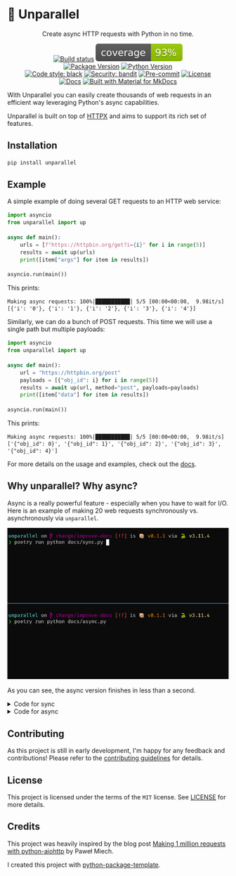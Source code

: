 # 🔀 Unparallel

<!-- --8<-- [start:index] -->

<div align="center" markdown="1">

Create async HTTP requests with Python in no time.

[![Build status](https://github.com/RafaelWO/unparallel/actions/workflows/test.yml/badge.svg?branch=main&event=push)](https://github.com/RafaelWO/unparallel/actions?query=workflow%3Atest)
![Coverage Report](https://raw.githubusercontent.com/RafaelWO/unparallel/main/assets/images/coverage.svg)
<br>
[![Package Version](https://img.shields.io/pypi/v/unparallel.svg)](https://pypi.org/project/unparallel/)
[![Python Version](https://img.shields.io/pypi/pyversions/unparallel.svg)](https://pypi.org/project/unparallel/)
<br>
[![Code style: black](https://img.shields.io/badge/code%20style-black-000000.svg)](https://github.com/psf/black)
[![Security: bandit](https://img.shields.io/badge/security-bandit-green.svg)](https://github.com/PyCQA/bandit)
[![Pre-commit](https://img.shields.io/badge/pre--commit-enabled-brightgreen?logo=pre-commit&logoColor=white)](https://github.com/RafaelWO/unparallel/blob/main/.pre-commit-config.yaml)
[![License](https://img.shields.io/github/license/RafaelWO/unparallel)](https://github.com/RafaelWO/unparallel/blob/main/LICENSE)
<br>
[![Docs](https://img.shields.io/badge/docs-link-526cfe?style=for-the-badge)](https://rafaelwo.github.io/unparallel/)
[![Built with Material for MkDocs](https://img.shields.io/badge/Material_for_MkDocs-526CFE?style=for-the-badge&logo=MaterialForMkDocs&logoColor=white)](https://squidfunk.github.io/mkdocs-material/)

</div>

With Unparallel you can easily create thousands of web requests in an efficient way leveraging Python's async capabilities.

Unparallel is built on top of [HTTPX](https://github.com/encode/httpx/) and aims to support its rich set of features.

## Installation

```bash
pip install unparallel
```

## Example
A simple example of doing several GET requests to an HTTP web service:

```python
import asyncio
from unparallel import up

async def main():
    urls = [f"https://httpbin.org/get?i={i}" for i in range(5)]
    results = await up(urls)
    print([item["args"] for item in results])

asyncio.run(main())
```

This prints:
```
Making async requests: 100%|███████████| 5/5 [00:00<00:00,  9.98it/s]
[{'i': '0'}, {'i': '1'}, {'i': '2'}, {'i': '3'}, {'i': '4'}]
```


Similarly, we can do a bunch of POST requests. This time we will use a single path but multiple payloads:

```python
import asyncio
from unparallel import up

async def main():
    url = "https://httpbin.org/post"
    payloads = [{"obj_id": i} for i in range(5)]
    results = await up(url, method="post", payloads=payloads)
    print([item["data"] for item in results])

asyncio.run(main())
```

This prints:
```
Making async requests: 100%|███████████| 5/5 [00:00<00:00,  9.98it/s]
['{"obj_id": 0}', '{"obj_id": 1}', '{"obj_id": 2}', '{"obj_id": 3}', '{"obj_id": 4}']
```

For more details on the usage and examples, check out the [docs][docs-usage].

## Why unparallel? Why async?
Async is a really powerful feature - especially when you have to wait for I/O.
Here is an example of making 20 web requests synchronously vs. asynchronously via `unparallel`.

![Sync-vs-Async][sync-async-gif]

As you can see, the async version finishes in less than a second.

<details><summary>Code for sync</summary>

```python
import httpx
from tqdm import tqdm


def main():
    url = "https://httpbin.org"
    paths = [f"/get?i={i}" for i in range(20)]
    results = [
        httpx.get(f"{url}{path}") for path in tqdm(paths, desc="Making sync requests")
    ]
    assert len(results) == 20


if __name__ == "__main__":
    main()
```

</details>

<details><summary>Code for async</summary>

```python
import asyncio

from unparallel import up


async def main():
    url = "https://httpbin.org"
    paths = [f"/get?i={i}" for i in range(20)]

    results = await up(paths, base_url=url)

    assert len(results) == 20


if __name__ == "__main__":
    asyncio.run(main())
```

</details>

## Contributing
As this project is still in early development, I'm happy for any feedback and contributions! 
Please refer to the [contributing guidelines][contrib] for details.

## License

This project is licensed under the terms of the `MIT` license. See [LICENSE](https://github.com/RafaelWO/unparallel/blob/main/LICENSE) for more details.

## Credits 
This project was heavily inspired by the blog post [Making 1 million requests with python-aiohttp](https://pawelmhm.github.io/asyncio/python/aiohttp/2016/04/22/asyncio-aiohttp.html) by Paweł Miech.

I created this project with [python-package-template](https://github.com/TezRomacH/python-package-template).

<!-- --8<-- [end:index] -->

[docs-usage]: https://rafaelwo.github.io/unparallel/usage/
[sync-async-gif]: https://raw.githubusercontent.com/RafaelWO/unparallel/main/docs/assets/sync-vs-async.gif
[contrib]: https://github.com/RafaelWO/unparallel/blob/main/CONTRIBUTING.md
